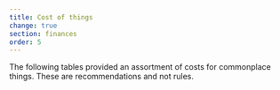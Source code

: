 ```yaml
---
title: Cost of things
change: true
section: finances
order: 5
---
```

The following tables provided an assortment of costs for commonplace things. These are recommendations and not rules.

<cost-of-things></cost-of-things>

<me-source-reference pages="72-73"></me-source-reference>
